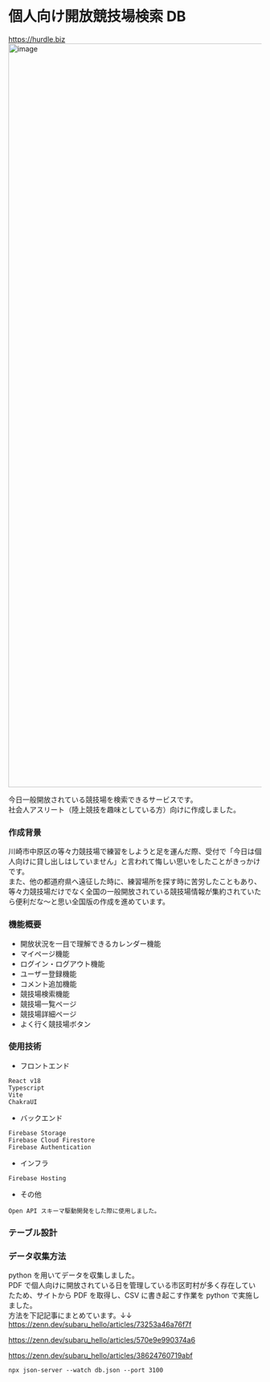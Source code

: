 # 個人向け開放競技場検索 DB

https://hurdle.biz
<img width="1481" alt="image" src="https://user-images.githubusercontent.com/79771445/206078471-461cf616-983d-4128-828f-639ea885cc33.png">

今日一般開放されている競技場を検索できるサービスです。　<br />
社会人アスリート（陸上競技を趣味としている方）向けに作成しました。 <br/>

### 作成背景

川崎市中原区の等々力競技場で練習をしようと足を運んだ際、受付で「今日は個人向けに貸し出しはしていません」と言われて悔しい思いをしたことがきっかけです。<br />
また、他の都道府県へ遠征した時に、練習場所を探す時に苦労したこともあり、等々力競技場だけでなく全国の一般開放されている競技場情報が集約されていたら便利だな〜と思い全国版の作成を進めています。

### 機能概要

- 開放状況を一目で理解できるカレンダー機能
- マイページ機能
- ログイン・ログアウト機能
- ユーザー登録機能
- コメント追加機能
- 競技場検索機能
- 競技場一覧ページ
- 競技場詳細ページ
- よく行く競技場ボタン

### 使用技術

- フロントエンド

```
React v18
Typescript
Vite
ChakraUI
```

- バックエンド

```
Firebase Storage
Firebase Cloud Firestore
Firebase Authentication
```

- インフラ

```
Firebase Hosting
```

- その他

```
Open API スキーマ駆動開発をした際に使用しました。
```

### テーブル設計

### データ収集方法

python を用いてデータを収集しました。<br/>
PDF で個人向けに開放されている日を管理している市区町村が多く存在していたため、サイトから PDF を取得し、CSV に書き起こす作業を python で実施しました。<br/>
方法を下記記事にまとめています。↓↓<br/>
https://zenn.dev/subaru_hello/articles/73253a46a76f7f <br/>

https://zenn.dev/subaru_hello/articles/570e9e990374a6 <br/>

https://zenn.dev/subaru_hello/articles/38624760719abf

`npx json-server --watch db.json --port 3100`
